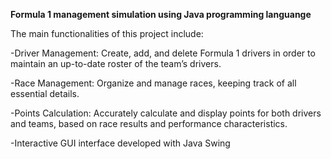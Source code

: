 **Formula 1 management simulation using Java programming languange**

The main functionalities of this project include:

-Driver Management: Create, add, and delete Formula 1 drivers in order to maintain an up-to-date roster of the team’s drivers.

-Race Management: Organize and manage races, keeping track of all essential details.

-Points Calculation: Accurately calculate and display points for both drivers and teams, based on race results and performance characteristics.

-Interactive GUI interface developed with Java Swing
